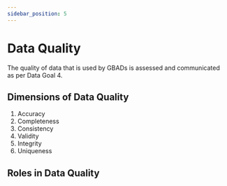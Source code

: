 ```yaml
---
sidebar_position: 5
---
```


# Data Quality 

The quality of data that is used by GBADs is assessed and communicated as per Data Goal 4.

## Dimensions of Data Quality 

1. Accuracy
2. Completeness 
3. Consistency
4. Validity
5. Integrity
6. Uniqueness 

## Roles in Data Quality 

